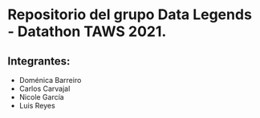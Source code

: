 # Repositorio del grupo Data Legends - Datathon TAWS 2021.

## Integrantes:

- Doménica Barreiro
- Carlos Carvajal
- Nicole García
- Luis Reyes
